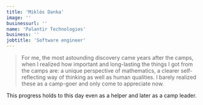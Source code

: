 ```yaml
---
title: 'Miklós Danka'
image: ''
businessurl: ''
name: 'Palantir Technologies'
business: ''
jobtitle: 'Software engineer'
---
```


> For me, the most astounding discovery came years after the camps, when I realized how important and long-lasting the things I got from the camps are: a unique perspective of mathematics, a clearer self-reflecting way of thinking as well as human qualities. I barely realized these as a camp-goer and only come to appreciate now.

This progress holds to this day even as a helper and later as a camp leader.
